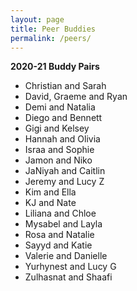 ```yaml
---
layout: page
title: Peer Buddies
permalink: /peers/
---
```


**2020-21 Buddy Pairs**

- Christian and Sarah
- David, Graeme and Ryan
- Demi and Natalia
- Diego and Bennett
- Gigi and Kelsey
- Hannah and Olivia
- Israa and Sophie
- Jamon and Niko
- JaNiyah and Caitlin
- Jeremy and Lucy Z
- Kim and Ella
- KJ and Nate
- Liliana and Chloe
- Mysabel and Layla
- Rosa and Natalie
- Sayyd and Katie
- Valerie and Danielle
- Yurhynest and Lucy G
- Zulhasnat and Shaafi
